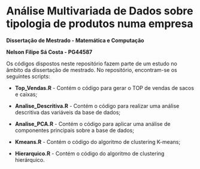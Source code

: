 # Análise Multivariada de Dados sobre tipologia de produtos numa empresa

**Dissertação de Mestrado - Matemática e Computação**

**Nelson Filipe Sá Costa - PG44587**

Os códigos dispostos neste repositório fazem parte de um estudo no âmbito da dissertação de mestrado. 
No repositório, encontram-se os seguintes scripts:

* **Top_Vendas.R** - Contém o código para gerar o TOP de vendas de sacos e caixas;

* **Analise_Descritiva.R** - Contém o código para realizar uma análise descritiva das variáveis da base de dados;

* **Analise_PCA.R** - Contém o código para aplicar uma análise de componentes principais sobre a base de dados;

* **Kmeans.R** - Contém o código do algoritmo de clustering K-means;

* **Hierarquico.R** - Contém o código do algoritmo de clustering hierárquico.
